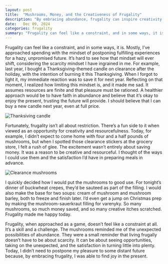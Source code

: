 ```yaml
---
layout: post
title:  "Mushrooms, Money, and the Creativeness of Frugality"
description: "By embracing abundance, frugality can inspire creativity and joy. How a mushroom haul helped me shift from a scarcity mindset to one of resourcefulness and happiness in the present."
date:   Dec 09, 2024
categories: frugality
summary: "Frugality can feel like a constraint, and in some ways, it is. Mostly, I’ve approached spending with the mindset of postponing fulfilling experiences for a hazy, unpromised future. It’s hard to see how that mindset will ever shift, considering the scarcity mindset I have ingrained in me..."
---
```


Frugality can feel like a constraint, and in some ways, it is. Mostly, I’ve approached spending with the mindset of postponing fulfilling experiences for a hazy, unpromised future. It’s hard to see how that mindset will ever shift, considering the scarcity mindset I have ingrained in me. For example, last year, I bought a Thanksgiving-themed candle on clearance after the holiday, with the intention of burning it this Thanksgiving. When I forgot to light it, my immediate reaction was to save it for next year. Reflecting on that moment, I realized how limiting this mindset is, and it made me sad. It assumes resources are finite and that pleasure must be rationed. A healthier approach would be to have faith in abundance and believe that it’s okay to enjoy the present, trusting the future will provide. I should believe that I can buy a new candle next year, even at full price. 

![Thanksiving candle](/images/thanksgiving_candle.jpg "Thanksiving candle")

Fortunately, frugality isn’t all about restriction. There’s a fun side to it when viewed as an opportunity for creativity and resourcefulness. Today, for example, I didn’t expect to come home with four and a half pounds of mushrooms, but when I spotted those clearance stickers at the grocery store, I felt a rush of glee. The excitement wasn’t entirely about saving money. It was a reason to be creative and resourceful. I thought of the ways I could use them and the satisfaction I’d have in preparing meals in advance.

![Clearance mushrooms](/images/clearance_mushrooms.jpg "Clearance mushrooms")

I quickly decided how I would put the mushrooms to good use. For tonight’s dinner of buckwheat crepes, they’d be sauteed as part of the filling. I would also make the base for two soups: cream of mushroom and mushroom barley, both to freeze and finish later. I’d even get a jump on Christmas prep by making the mushroom-sauerkraut filling for varenyky. So many mushrooms, so much money saved, and so many creative itches scratched. Frugality made me happy today. 

Frugality, when approached as a game, doesn’t feel like a constraint at all. It’s a skill and a challenge. The mushrooms reminded me of the unexpected possibilities of abundance. They were a small reminder that living frugally doesn’t have to be about scarcity. It can be about seeing opportunities, taking on the unexpected, and the satisfaction in turning little into plenty. Today, I didn’t need to postpone my pleasure to some distant future because, by embracing frugality, I was able to find joy in the present.
